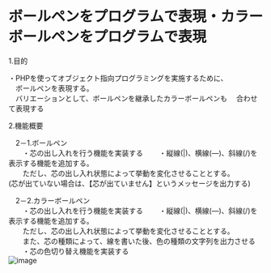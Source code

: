 # ボールペンをプログラムで表現・カラーボールペンをプログラムで表現

1.目的	
	
・PHPを使ってオブジェクト指向プログラミングを実施するために、	
　ボールペンを表現する。	
　バリエーションとして、ボールペンを継承したカラーボールペンも	
　合わせて表現する	
	
	
2.機能概要	
	
　2－1.ボールペン	
　　・芯の出し入れを行う機能を実装する	
　　・縦線(|)、横線(―)、斜線(/)を表示する機能を追加する。	
　　ただし、芯の出し入れ状態によって挙動を変化させることとする。	
	(芯が出ていない場合は、【芯が出ていません】というメッセージを出力する)
	
　2－2.カラーボールペン	
　　・芯の出し入れを行う機能を実装する	
　　・縦線(|)、横線(―)、斜線(/)を表示する機能を追加する。	
　　ただし、芯の出し入れ状態によって挙動を変化させることとする。	
　　また、芯の種類によって、線を書いた後、色の種類の文字列を出力させる	
　　・芯の色切り替え機能を実装する	
![image](https://user-images.githubusercontent.com/82436202/137627707-ec094e08-5662-4034-aa6b-7719b04ecc73.png)
